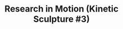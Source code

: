 ---
ee_id: '136'
site: '1'
type: '2'
url: 2010-037-research-in-motion-kinetic-sculpture-3
title: 'Research in Motion (Kinetic Sculpture #3)'
year: '2010'
display_year: '2010'
medium: Modified red dancing stands
dims: 70 x 18 x 18 in
pitch: "​2 Dancing stands modded to spin a slightly different speeds"
ps:
live_url:
related:
youtube:
related_code:
imgs: research-2010-037-full-database-banhof.jpg
subheading:
download:
add_credit:
commission:
layout: things-i-made
---